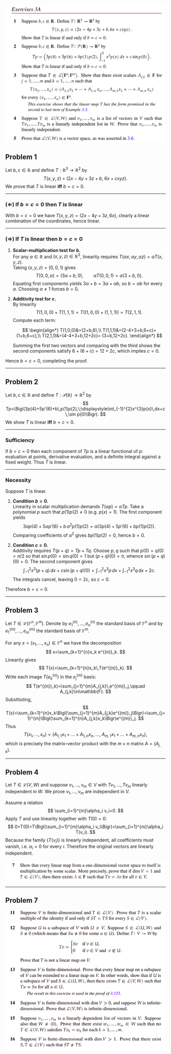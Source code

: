 ![](./images/img1.png)

## Problem 1

Let $b,c\in\mathbb{R}$ and define $T:\mathbb{R}^3\to\mathbb{R}^2$ by
$$
T(x,y,z)\;=\;(2x-4y+3z+b,\;6x+cxyz).
$$
We prove that $T$ is linear **iff** $b=c=0$.

---
### ($\Leftarrow$)  If $b=c=0$ then $T$ is linear
With $b=c=0$ we have $T(x,y,z)=(2x-4y+3z,6x)$, clearly a linear combination of the coordinates, hence linear.

---
### ($\Rightarrow$)  If $T$ is linear then $b=c=0$

1. **Scalar-multiplication test for $b$.**  
   For any $\alpha\in\mathbb{R}$ and $(x,y,z)\in\mathbb{R}^3$, linearity requires
   $T(\alpha x,\alpha y,\alpha z)=\alpha T(x,y,z)$.  
   Taking $(x,y,z)=(0,0,1)$ gives
   $$
   T(0,0,\alpha)=\bigl(3\alpha+b,\,0\bigr),\qquad
   \alpha T(0,0,1)=\alpha(3+b,0).
   $$
   Equating first components yields $3\alpha+b=3\alpha+\alpha b$, so $b=\alpha b$ for every $\alpha$.  Choosing $\alpha\neq1$ forces $b=0$.

2. **Additivity test for $c$.**  
   By linearity
   $$
   T(1,0,0)+T(1,1,1)=T\bigl((1,0,0)+(1,1,1)\bigr)=T(2,1,1).
   $$
   Compute each term:

   $$
   \begin{align*}
   T(1,0,0)&=(2+b,6),\\
   T(1,1,1)&=(2-4+3+b,6+c)= (1+b,6+c),\\
   T(2,1,1)&=(4-4+3+b,12+2c)= (3+b,12+2c).
   \end{align*}
   $$ 

   Summing the first two vectors and comparing with the third shows the second components satisfy $6+(6+c)=12+2c$, which implies $c=0$.

Hence $b=c=0$, completing the proof.


---
## Problem 2

Let $b,c\in\mathbb{R}$ and define $T:\mathcal{P}(\mathbb{R})\to\mathbb{R}^2$ by
$$
Tp=\Bigl(3p(4)+5p'(6)+b\,p(1)p(2),\;\displaystyle\int_{-1}^{2}x^{3}p(x)\,dx+c\,\sin p(0)\Bigr).
$$
We show $T$ is linear **iff** $b=c=0$.

---
### Sufficiency
If $b=c=0$ then each component of $Tp$ is a linear functional of $p$: evaluation at points, derivative evaluation, and a definite integral against a fixed weight. Thus $T$ is linear.

---
### Necessity
Suppose $T$ is linear.

1. **Condition $b=0$.**  
   Linearity in scalar multiplication demands $T(\alpha p)=\alpha Tp$.  Take a polynomial $p$ such that $p(1)p(2)\neq0$ (e.g. $p(x)=1$).  The first component yields
   $$3\alpha p(4)+5\alpha p'(6)+b\,\alpha^2 p(1)p(2)=\alpha\bigl(3p(4)+5p'(6)+b p(1)p(2)\bigr).
   $$
   Comparing coefficients of $\alpha^2$ gives $b p(1)p(2)=0$, hence $b=0$.

2. **Condition $c=0$.**  
   Additivity requires $T(p+q)=Tp+Tq$.  Choose $p,q$ such that $p(0)=q(0)=\pi/2$ so that $\sin p(0)=\sin q(0)=1$ but $(p+q)(0)=\pi$, whence $\sin(p+q)(0)=0$.  The second component gives
   $$\int_{-1}^{2}x^{3}(p+q)\,dx+c\sin(p+q)(0)=\int_{-1}^{2}x^{3}p\,dx+\int_{-1}^{2}x^{3}q\,dx+2c.
   $$
   The integrals cancel, leaving $0=2c$, so $c=0$.

Therefore $b=c=0$.

---
## Problem 3

Let $T\in\mathcal{L}(\mathbb{F}^n,\mathbb{F}^m)$.  Denote by $e^{(n)}_1,\dots,e^{(n)}_n$ the standard basis of $\mathbb{F}^n$ and by $e^{(m)}_1,\dots,e^{(m)}_m$ the standard basis of $\mathbb{F}^m$.

For any $x=(x_1,\dots,x_n)\in\mathbb{F}^n$ we have the decomposition
$$
 x=\sum_{k=1}^{n}x_k e^{(n)}_k.
$$
Linearity gives
$$
T(x)=\sum_{k=1}^{n}x_k\,T(e^{(n)}_k).
$$
Write each image $T(e^{(n)}_k)$ in the $e^{(m)}_j$ basis:
$$
T(e^{(n)}_k)=\sum_{j=1}^{m}A_{j,k}\,e^{(m)}_j,\qquad A_{j,k}\in\mathbb{F}.
$$
Substituting,
$$
T(x)=\sum_{k=1}^{n}x_k\Bigl(\sum_{j=1}^{m}A_{j,k}e^{(m)}_j\Bigr)=\sum_{j=1}^{m}\Bigl(\sum_{k=1}^{n}A_{j,k}x_k\Bigr)e^{(m)}_j.
$$
Thus
$$
T(x_1,\dots,x_n)=\bigl(A_{1,1}x_1+\dots+A_{1,n}x_n,\;\dots,\;A_{m,1}x_1+\dots+A_{m,n}x_n\bigr),
$$
which is precisely the matrix–vector product with the $m\times n$ matrix $A=(A_{j,k})$.

---
## Problem 4

Let $T\in\mathcal{L}(V,W)$ and suppose $v_1,\dots,v_m\in V$ with $Tv_1,\dots,Tv_m$ linearly independent in $W$.  We prove $v_1,\dots,v_m$ are independent in $V$.

Assume a relation
$$
\sum_{i=1}^{m}\alpha_i v_i=0.
$$
Apply $T$ and use linearity together with $T(0)=0$:
$$
0=T(0)=T\Bigl(\sum_{i=1}^{m}\alpha_i v_i\Bigr)=\sum_{i=1}^{m}\alpha_i T(v_i).
$$
Because the family $\{T(v_i)\}$ is linearly independent, all coefficients must vanish, i.e. $\alpha_i=0$ for every $i$.  Therefore the original vectors are linearly independent.



![](./images/img2.png)

---
## Problem 7




![](./images/img3.png)








